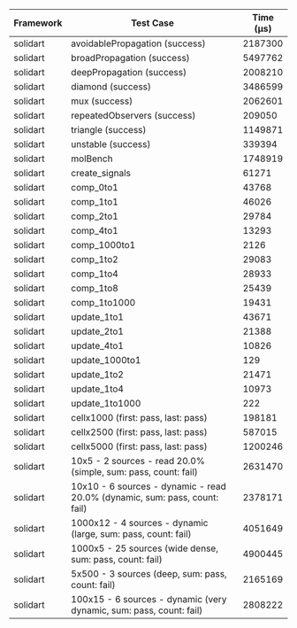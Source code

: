 | Framework | Test Case | Time (μs) |
| --- | --- | --- |
| solidart | avoidablePropagation (success) | 2187300 |
| solidart | broadPropagation (success) | 5497762 |
| solidart | deepPropagation (success) | 2008210 |
| solidart | diamond (success) | 3486599 |
| solidart | mux (success) | 2062601 |
| solidart | repeatedObservers (success) | 209050 |
| solidart | triangle (success) | 1149871 |
| solidart | unstable (success) | 339394 |
| solidart | molBench | 1748919 |
| solidart | create_signals | 61271 |
| solidart | comp_0to1 | 43768 |
| solidart | comp_1to1 | 46026 |
| solidart | comp_2to1 | 29784 |
| solidart | comp_4to1 | 13293 |
| solidart | comp_1000to1 | 2126 |
| solidart | comp_1to2 | 29083 |
| solidart | comp_1to4 | 28933 |
| solidart | comp_1to8 | 25439 |
| solidart | comp_1to1000 | 19431 |
| solidart | update_1to1 | 43671 |
| solidart | update_2to1 | 21388 |
| solidart | update_4to1 | 10826 |
| solidart | update_1000to1 | 129 |
| solidart | update_1to2 | 21471 |
| solidart | update_1to4 | 10973 |
| solidart | update_1to1000 | 222 |
| solidart | cellx1000 (first: pass, last: pass) | 198181 |
| solidart | cellx2500 (first: pass, last: pass) | 587015 |
| solidart | cellx5000 (first: pass, last: pass) | 1200246 |
| solidart | 10x5 - 2 sources - read 20.0% (simple, sum: pass, count: fail) | 2631470 |
| solidart | 10x10 - 6 sources - dynamic - read 20.0% (dynamic, sum: pass, count: fail) | 2378171 |
| solidart | 1000x12 - 4 sources - dynamic (large, sum: pass, count: fail) | 4051649 |
| solidart | 1000x5 - 25 sources (wide dense, sum: pass, count: fail) | 4900445 |
| solidart | 5x500 - 3 sources (deep, sum: pass, count: fail) | 2165169 |
| solidart | 100x15 - 6 sources - dynamic (very dynamic, sum: pass, count: fail) | 2808222 |
